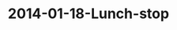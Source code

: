 ---
layout: blog
title: 2014-01-18-Lunch-stop
category: blog
lat: 12.07921
lng: 105.07488
image: https://s3-us-west-2.amazonaws.com/travels2013/2014-01-18 22:38:25 PST.jpg
observation: 20140118223825PST
---